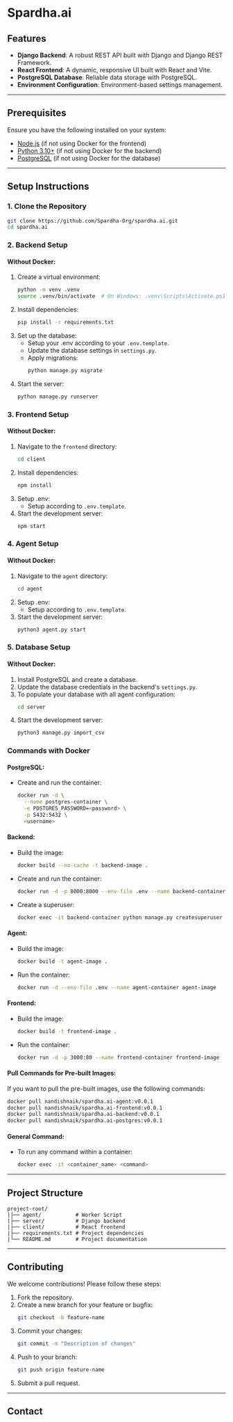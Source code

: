 # Spardha.ai


## Features

- **Django Backend**: A robust REST API built with Django and Django REST Framework.
- **React Frontend**: A dynamic, responsive UI built with React and Vite.
- **PostgreSQL Database**: Reliable data storage with PostgreSQL.
- **Environment Configuration**: Environment-based settings management.

---

## Prerequisites

Ensure you have the following installed on your system:

- [Node.js](https://nodejs.org/) (if not using Docker for the frontend)
- [Python 3.10+](https://www.python.org/) (if not using Docker for the backend)
- [PostgreSQL](https://www.postgresql.org/) (if not using Docker for the database)

---

## Setup Instructions

### 1. Clone the Repository

```bash
git clone https://github.com/Spardha-Org/spardha.ai.git
cd spardha.ai
```

### 2. Backend Setup

#### Without Docker:

1. Create a virtual environment:
   ```bash
   python -m venv .venv
   source .venv/bin/activate  # On Windows: .venv\Scripts\Activate.ps1
   ```
2. Install dependencies:
   ```bash
   pip install -r requirements.txt
   ```
3. Set up the database:
   - Setup your .env according to your `.env.template`.
   - Update the database settings in `settings.py`.
   - Apply migrations:
     ```bash
     python manage.py migrate
     ```
4. Start the server:
   ```bash
   python manage.py runserver
   ```

### 3. Frontend Setup

#### Without Docker:

1. Navigate to the `frontend` directory:
   ```bash
   cd client
   ```
2. Install dependencies:
   ```bash
   npm install
   ```
3. Setup .env:
   - Setup according to `.env.template`.
4. Start the development server:
   ```bash
   npm start
   ```

### 4. Agent Setup

#### Without Docker:

1. Navigate to the `agent` directory:
   ```bash
   cd agent
   ```
2. Setup .env:
   - Setup according to `.env.template`.
3. Start the development server:
   ```bash
   python3 agent.py start
   ```

### 5. Database Setup

#### Without Docker:

1. Install PostgreSQL and create a database.
2. Update the database credentials in the backend's `settings.py`.
3. To populate your database with all agent configuration:
   ```bash
   cd server
   ```
4. Start the development server:
   ```bash
   python3 manage.py import_csv
   ```

### Commands with Docker

#### PostgreSQL:

- Create and run the container:
  ```bash
  docker run -d \
    --name postgres-container \
    -e POSTGRES_PASSWORD=<password> \
    -p 5432:5432 \
    <username>
  ```

#### Backend:

- Build the image:
  ```bash
  docker build --no-cache -t backend-image .
  ```
- Create and run the container:
  ```bash
  docker run -d -p 8000:8000 --env-file .env --name backend-container backend-image
  ```
- Create a superuser:
  ```bash
  docker exec -it backend-container python manage.py createsuperuser
  ```

#### Agent:

- Build the image:
  ```bash
  docker build -t agent-image .
  ```
- Run the container:
  ```bash
  docker run -d --env-file .env --name agent-container agent-image
  ```

#### Frontend:

- Build the image:
  ```bash
  docker build -t frontend-image .
  ```
- Run the container:
  ```bash
  docker run -d -p 3000:80 --name frontend-container frontend-image
  ```

#### Pull Commands for Pre-built Images:

If you want to pull the pre-built images, use the following commands:

```bash
docker pull nandishnaik/spardha.ai-agent:v0.0.1
docker pull nandishnaik/spardha.ai-frontend:v0.0.1
docker pull nandishnaik/spardha.ai-backend:v0.0.1
docker pull nandishnaik/spardha.ai-postgres:v0.0.1
```

#### General Command:

- To run any command within a container:
  ```bash
  docker exec -it <container_name> <command>
  ```

---

## Project Structure

```
project-root/
|├── agent/           # Worker Script
|├── server/          # Django backend
|├── client/          # React frontend
|├── requirements.txt # Project dependencies
|└── README.md        # Project documentation
```

---

## Contributing

We welcome contributions! Please follow these steps:

1. Fork the repository.
2. Create a new branch for your feature or bugfix:
   ```bash
   git checkout -b feature-name
   ```
3. Commit your changes:
   ```bash
   git commit -m "Description of changes"
   ```
4. Push to your branch:
   ```bash
   git push origin feature-name
   ```
5. Submit a pull request.

---

## Contact